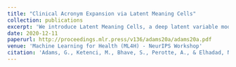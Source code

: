 ```yaml
---
title: "Clinical Acronym Expansion via Latent Meaning Cells"
collection: publications
excerpt: 'We introduce Latent Meaning Cells, a deep latent variable model which learns contextualized representations of words by combining local lexical context and metadata. We evaluate the LMC model on the task of zero-shot clinical acronym expansion across three datasets. The LMC significantly outperforms a diverse set of baselines at a fraction of the pre-training cost and learns clinically coherent representations. We demonstrate that not only is metadata itself very helpful for the task, but that the LMC inference algorithm provides an additional large benefit.'
date: 2020-12-11
paperurl: http://proceedings.mlr.press/v136/adams20a/adams20a.pdf
venue: 'Machine Learning for Health (ML4H) - NeurIPS Workshop'
citation: 'Adams, G., Ketenci, M., Bhave, S., Perotte, A., & Elhadad, N. (2020, November). Zero-shot clinical acronym expansion via latent meaning cells. In Machine Learning for Health (pp. 12-40). PMLR.'
---
```

